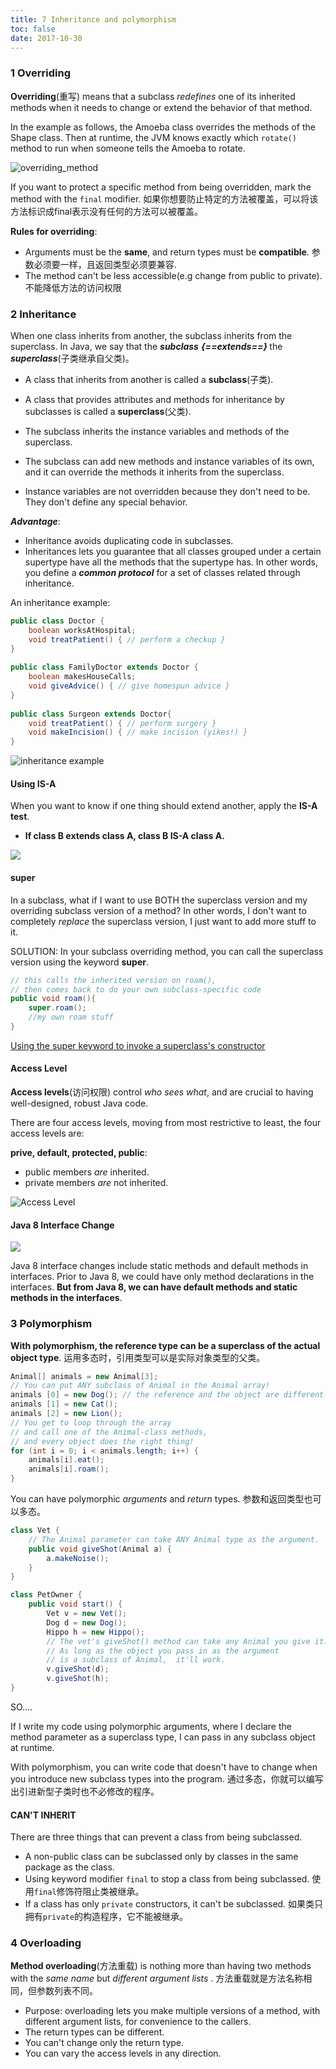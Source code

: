 ```yaml
---
title: 7 Inheritance and polymorphism
toc: false
date: 2017-10-30
---
```


### 1 Overriding

**Overriding**(重写) means that a subclass *redefines* one of its inherited methods when it needs to change or extend the behavior of that method.

In the example as follows, the Amoeba class overrides the methods of the Shape class. Then at runtime, the JVM knows exactly which `rotate()` method to run when someone tells the Amoeba to rotate.

![overriding_method](figures/overriding_method.png)

If you want to protect a specific method from being overridden, mark the method with the `final` modifier. 如果你想要防止特定的方法被覆盖，可以将该方法标识成final表示没有任何的方法可以被覆盖。

**Rules for overriding**:

* Arguments must be the **same**, and return types must be **compatible**. 参数必须要一样，且返回类型必须要兼容.
* The method can't be less accessible(e.g change from public to private). 不能降低方法的访问权限


### 2 Inheritance

When one class inherits from another, the subclass inherits from the superclass. In Java, we say that the ***subclass*** <b><i>{==extends==} </b></i> the ***superclass***(子类继承自父类)。

* A class that inherits from another is called a **subclass**(子类).
* A class that provides attributes and methods for inheritance by subclasses is called a **superclass**(父类). 


* The subclass inherits the instance variables and methods of the superclass.
* The subclass can add new methods and instance variables of its own, and it can override the methods it inherits from the superclass.
* Instance variables are not overridden because they don't need to be. They don't define any special behavior.

***Advantage***:

* Inheritance avoids duplicating code in subclasses.
* Inheritances lets you guarantee that all classes grouped under a certain supertype have all the methods that the supertype has. In other words, you define a ***common protocol*** for a set of classes related through inheritance.
 
 
An inheritance example:

```Java
public class Doctor {
    boolean worksAtHospital;
    void treatPatient() { // perform a checkup }
}
    
public class FamilyDoctor extends Doctor {
    boolean makesHouseCalls; 
    void giveAdvice() { // give homespun advice }
}
    
public class Surgeon extends Doctor{
    void treatPatient() { // perform surgery }
    void makeIncision() { // make incision (yikes!) }
}
```
    

![inheritance example](figures/inheritanceExample.png)


#### Using IS-A

When you want to know if one thing should extend another, apply the **IS-A test**.

* **If class B extends class A, class B IS-A class A.** 

![](figures/is-a-test.gif)


#### super

In a subclass, what if I want to use BOTH the superclass version and my overriding subclass version of a method? In other words, I don't want to completely *replace* the superclass version, I just want to add more stuff to it.

SOLUTION: In your subclass overriding method, you can call the superclass version using the keyword **super**.

```Java
// this calls the inherited version on roam(),
// then comes back to do your own subclass-specific code
public void roam(){
    super.roam();
    //my own roam stuff
}
```

[Using the super keyword to invoke a superclass's constructor](ch9/l#invoke-a-superclass-constructor)

#### Access Level

**Access levels**(访问权限) control *who sees what*, and are crucial to having well-designed, robust Java code.

There are four access levels, moving from most restrictive to least, the four access levels are: 

**prive, default, protected, public**:

* public members *_are_* inherited. 
* private members *_are_* not inherited.

![Access Level](figures/AccessLevel.jpg)

#### Java 8 Interface Change

![](figures/Java8InterfaceChange.jpg)


Java 8 interface changes include static methods and default methods in interfaces. Prior to Java 8, we could have only method declarations in the interfaces. **But from Java 8, we can have default methods and static methods in the interfaces**.


### 3 Polymorphism

**With polymorphism, the reference type can be a superclass of the actual object type**. 运用多态时，引用类型可以是实际对象类型的父类。

```Java
Animal[] animals = new Animal[3];
// You can put ANY subclass of Animal in the Animal array!
animals [0] = new Dog(); // the reference and the object are different
animals [1] = new Cat();
animals [2] = new Lion();
// You get to loop through the array 
// and call one of the Animal-class methods, 
// and every object does the right thing!
for (int i = 0; i < animals.length; i++) {
    animals[i].eat();
    animals[i].roam();
}
```

You can have polymorphic _arguments_ and _return_ types. 参数和返回类型也可以多态。

```Java
class Vet {
    // The Animal parameter can take ANY Animal type as the argument.
    public void giveShot(Animal a) { 
        a.makeNoise(); 
    }
}

class PetOwner {
    public void start() { 
        Vet v = new Vet(); 
        Dog d = new Dog(); 
        Hippo h = new Hippo(); 
        // The vet's giveShot() method can take any Animal you give it.
        // As long as the object you pass in as the argument 
        // is a subclass of Animal,  it'll work.
        v.giveShot(d); 
        v.giveShot(h);
}
```

SO....

If I write my code using polymorphic arguments, where I declare the method parameter as a superclass type, I can pass in any subclass object at runtime.

With polymorphism, you can write code that doesn't have to change when you introduce new subclass types into the program. 通过多态，你就可以编写出引进新型子类时也不必修改的程序。 

#### CAN'T INHERIT

There are three things that can prevent a class from being subclassed.

* A non-public class can be subclassed only by classes in the same package as the class.
* Using keyword modifier `final` to stop a class from being subclassed. 使用`final`修饰符阻止类被继承。
* If a class has only `private` constructors, it can't be subclassed. 如果类只拥有`private`的构造程序，它不能被继承。



### 4 Overloading

**Method overloading**(方法重载) is nothing more than having two methods with the _same name_ but _different argument lists_ . 方法重载就是方法名称相同，但参数列表不同。
 
* Purpose: overloading lets you make multiple versions of a method, with different argument lists, for convenience to the callers. 
* The return types can be different.
* You can't change only the return type.
* You can vary the access levels in any direction.

